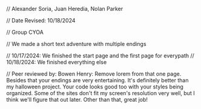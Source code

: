 // Alexander Soria, Juan Heredia, Nolan Parker

// Date Revised: 10/18/2024

// Group CYOA

// We made a short text adventure with multiple endings

// 10/17/2024: We finished the start page and the first page for everypath
// 10/18/2024: We finished everything else

// Peer reviewed by: Bowen Henry: Remove lorem from that one page. Besides that your endings are very entertaining. It's definitely better than my halloween project. Your code looks good too with your styles being organized. Some of the sites don't fit my screen's resolution very well, but I think we'll figure that out later. Other than that, great job! 
